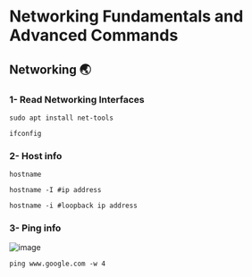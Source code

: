 # Networking Fundamentals and Advanced Commands

## Networking 🌏

### 1- Read Networking Interfaces

```
sudo apt install net-tools
```

```
ifconfig
```

### 2- Host info
```
hostname
```

```
hostname -I #ip address
```

```
hostname -i #loopback ip address
```

### 3- Ping info

![image](https://user-images.githubusercontent.com/60454486/170848125-bbbf4670-5531-4181-ac5b-3b424347c7b5.png)


```
ping www.google.com -w 4
```
